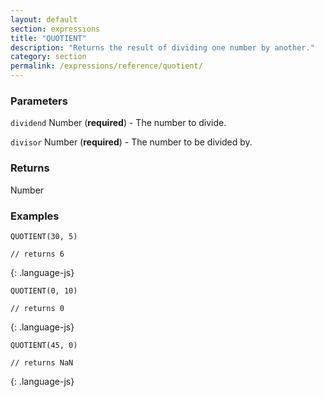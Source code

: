 ```yaml
---
layout: default
section: expressions
title: "QUOTIENT"
description: "Returns the result of dividing one number by another."
category: section
permalink: /expressions/reference/quotient/
---
```


### Parameters

`dividend` Number (__required__) - The number to divide.

`divisor` Number (__required__) - The number to be divided by.

### Returns

Number

### Examples

~~~
QUOTIENT(30, 5)

// returns 6
~~~
{: .language-js}


~~~
QUOTIENT(0, 10)

// returns 0
~~~
{: .language-js}


~~~
QUOTIENT(45, 0)

// returns NaN
~~~
{: .language-js}